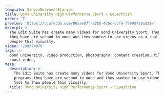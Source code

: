 ```yaml
---
template: SingleBusinessStories
title: Bond University High Performance Sport - Equestrian
order: '7'
preview: 'https://ucarecdn.com/80aae07f-a7b8-4d6c-bcfe-f9998736ad31/'
excerpt: >-
  The Edit Suite has create many videos for Bond University Sport. They programs
  they have are second to none and they wanted to use videos as a tool to show
  people this visually.
video: '299374976'
tags: >-
  bond university, video production, photography, content creation, film, gold
  coast video,
meta:
  description: >-
    The Edit Suite has create many videos for Bond University Sport. They
    programs they have are second to none and they wanted to use videos as a
    tool to show people this visually.
  title: Bond University High Performance Sport - Equestrian
---
```


